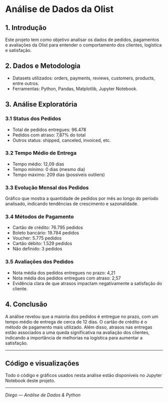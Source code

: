 
# Análise de Dados da Olist

## 1. Introdução
Este projeto tem como objetivo analisar os dados de pedidos, pagamentos e avaliações da Olist para entender o comportamento dos clientes, logística e satisfação.

## 2. Dados e Metodologia
- Datasets utilizados: orders, payments, reviews, customers, products, entre outros.
- Ferramentas: Python, Pandas, Matplotlib, Jupyter Notebook.

## 3. Análise Exploratória

### 3.1 Status dos Pedidos
- Total de pedidos entregues: 96.478
- Pedidos com atraso: 7,87% do total
- Outros status: shipped, canceled, invoiced, etc.

### 3.2 Tempo Médio de Entrega
- Tempo médio: 12,09 dias
- Tempo mínimo: 0 dias (mesmo dia)
- Tempo máximo: 209 dias (possíveis outliers)

### 3.3 Evolução Mensal dos Pedidos
Gráfico que mostra a quantidade de pedidos por mês ao longo do período analisado, indicando tendências de crescimento e sazonalidade.

### 3.4 Métodos de Pagamento
- Cartão de crédito: 76.795 pedidos
- Boleto bancário: 19.784 pedidos
- Voucher: 5.775 pedidos
- Cartão débito: 1.529 pedidos
- Não definido: 3 pedidos

### 3.5 Avaliações dos Pedidos
- Nota média dos pedidos entregues no prazo: 4,21
- Nota média dos pedidos entregues com atraso: 2,57
- Evidência clara de que atrasos impactam negativamente a satisfação do cliente.

## 4. Conclusão
A análise revelou que a maioria dos pedidos é entregue no prazo, com um tempo médio de entrega de cerca de 12 dias. O cartão de crédito é o método de pagamento mais utilizado. Além disso, atrasos nas entregas estão associados a uma queda significativa na avaliação dos clientes, indicando a importância de melhorias na logística para aumentar a satisfação.

---

## Código e visualizações
Todo o código e gráficos usados nesta análise estão disponíveis no Jupyter Notebook deste projeto.

---

*Diego — Análise de Dados & Python*
